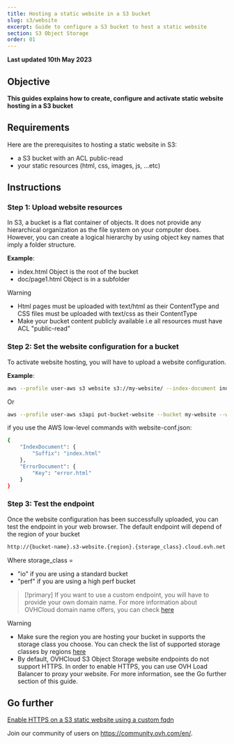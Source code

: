 ```yaml
---
title: Hosting a static website in a S3 bucket
slug: s3/website
excerpt: Guide to configure a S3 bucket to host a static website
section: S3 Object Storage
order: 01
---
```

 
**Last updated 10th May 2023**
 
## Objective
  
**This guides explains how to create, configure and activate static website hosting in a S3 bucket**
  
## Requirements
Here are the prerequisites to hosting a static website in S3:
* a S3 bucket with an ACL public-read
* your static resources (html, css, images, js, ...etc)
  
## Instructions
  
### Step 1: Upload website resources
In S3, a bucket is a flat container of objects. It does not provide any hierarchical organization as the file system on your computer does. However, you can create a logical hierarchy by using object key names that imply a folder structure.

**Example**:
 * index.html Object is the root of the bucket
 * doc/page1.html Object is in a subfolder


> [!warning] 
> * Html pages must be uploaded with text/html as their ContentType and CSS files must be uploaded with text/css as their ContentType
> * Make your bucket content publicly available i.e all resources must have ACL "public-read"



### Step 2: Set the website configuration for a bucket
To activate website hosting, you will have to upload a website configuration.

**Example**:
```sh
aws --profile user-aws s3 website s3://my-website/ --index-document index.html --error-document error.html
```
Or
```sh
aws --profile user-aws s3api put-bucket-website --bucket my-website --website-configuration file://website-conf.json
```
if you use the AWS low-level commands with website-conf.json:
```sh
{
    "IndexDocument": {
        "Suffix": "index.html"
    },
    "ErrorDocument": {
        "Key": "error.html"
    }
}
```

### Step 3: Test the endpoint
Once the website configuration has been successfully uploaded, you can test the endpoint in your web browser.
The default endpoint will depend of the region of your bucket
```sh
http://{bucket-name}.s3-website.{region}.{storage_class}.cloud.ovh.net
```
Where storage_class =
* "io" if you are using a standard bucket
* "perf" if you are using a high perf bucket

> [!primary]
> If you want to use a custom endpoint, you will have to provide your own domain name.
> For more information about OVHCloud domain name offers, you can check [here](https://www.ovhcloud.com/fr/domains/)

> [!warning]
> * Make sure the region you are hosting your bucket in supports the storage class you choose. You can check the list of supported storage classes by regions [here](/pages/cloud/storage/object_storage/s3_location)
> * By default, OVHCloud S3 Object Storage website endpoints do not support HTTPS. In order to enable HTTPS, you can use OVH Load Balancer to proxy your website. For more information, see the Go further section of this guide.


## Go further
[Enable HTTPS on a S3 static website using a custom fqdn](/pages/cloud/storage/object_storage/s3_website_https)
  
Join our community of users on <https://community.ovh.com/en/>.
